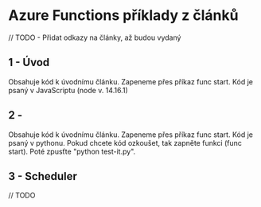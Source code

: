 # Azure Functions příklady z článků

// TODO - Přidat odkazy na články, až budou vydaný

## 1 - Úvod

Obsahuje kód k úvodnímu článku. Zapeneme přes příkaz func start. Kód je psaný v JavaScriptu (node v. 14.16.1)

## 2 -

Obsahuje kód k úvodnímu článku. Zapeneme přes příkaz func start. Kód je psaný v pythonu. Pokud chcete kód ozkoušet, tak zapněte funkci (func start). Poté zpusťte "python test-it.py".

## 3 - Scheduler

// TODO
